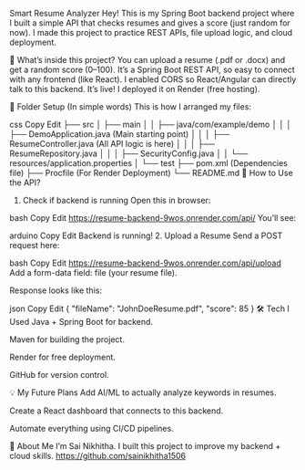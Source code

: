 Smart Resume Analyzer
Hey! This is my Spring Boot backend project where I built a simple API that checks resumes and gives a score (just random for now). I made this project to practice REST APIs, file upload logic, and cloud deployment.

🚀 What’s inside this project?
You can upload a resume (.pdf or .docx) and get a random score (0–100).
It’s a Spring Boot REST API, so easy to connect with any frontend (like React).
I enabled CORS so React/Angular can directly talk to this backend.
It’s live! I deployed it on Render (free hosting).

📂 Folder Setup (In simple words)
This is how I arranged my files:

css
Copy
Edit
├── src
│   ├── main
│   │   ├── java/com/example/demo
│   │   │   ├── DemoApplication.java   (Main starting point)
│   │   │   ├── ResumeController.java  (All API logic is here)
│   │   │   ├── ResumeRepository.java
│   │   │   ├── SecurityConfig.java
│   │   └── resources/application.properties
│   └── test
├── pom.xml   (Dependencies file)
├── Procfile  (For Render Deployment)
└── README.md
🔑 How to Use the API?
1. Check if backend is running
Open this in browser:

bash
Copy
Edit
https://resume-backend-9wos.onrender.com/api/
You’ll see:

arduino
Copy
Edit
Backend is running!
2. Upload a Resume
Send a POST request here:

bash
Copy
Edit
https://resume-backend-9wos.onrender.com/api/upload
Add a form-data field: file (your resume file).

Response looks like this:

json
Copy
Edit
{
  "fileName": "JohnDoeResume.pdf",
  "score": 85
}
🛠️ Tech I Used
Java + Spring Boot for backend.

Maven for building the project.

Render for free deployment.

GitHub for version control.

💡 My Future Plans
Add AI/ML to actually analyze keywords in resumes.

Create a React dashboard that connects to this backend.

Automate everything using CI/CD pipelines.

👤 About Me
I’m Sai Nikhitha. I built this project to improve my backend + cloud skills.
https://github.com/sainikhitha1506
